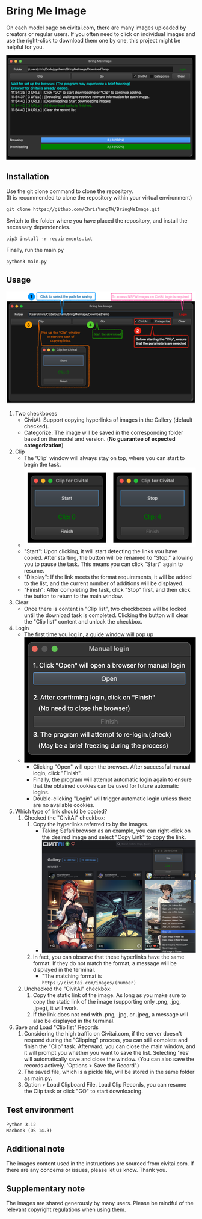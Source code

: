 # Bring Me Image

On each model page on civitai.com, there are many images uploaded by creators or regular users. If you often need to click on individual images and use the right-click to download them one by one, this project might be helpful for you.

![sample1](examples/sample1_v0_1_1.png)

## Installation 
Use the git clone command to clone the repository.  
(It is recommended to clone the repository within your virtual environment) 
```
git clone https://github.com/ChrisYangTW/BringMeImage.git
```
Switch to the folder where you have placed the repository,
and install the necessary dependencies.
```
pip3 install -r requirements.txt
```
Finally, run the main.py
```
python3 main.py
```

## Usage
![sample2](examples/sample2_v0_1_1.png)
1. Two checkboxes
   * CivitAI: Support copying hyperlinks of images in the Gallery (default checked).
   * Categorize: The image will be saved in the corresponding folder based on the model and version. (**No guarantee of expected categorization**)
2. Clip
   * The 'Clip' window will always stay on top, where you can start to begin the task.
   * ![sample3](examples/sample3_v0_1_0.png)
   * "Start": Upon clicking, it will start detecting the links you have copied. After starting, the button will be renamed to "Stop," allowing you to pause the task. This means you can click "Start" again to resume.
   * "Display": If the link meets the format requirements, it will be added to the list, and the current number of additions will be displayed.
   * "Finish": After completing the task, click "Stop" first, and then click the button to return to the main window.
3. Clear
   * Once there is content in "Clip list", two checkboxes will be locked until the download task is completed. Clicking the button will clear the "Clip list" content and unlock the checkbox.
4. Login
   * The first time you log in, a guide window will pop up
   * ![sample6](examples/sample6_v0_1_1.png)
     * Clicking "Open" will open the browser. After successful manual login, click "Finish".
     * Finally, the program will attempt automatic login again to ensure that the obtained cookies can be used for future automatic logins.
     * Double-clicking "Login" will trigger automatic login unless there are no available cookies.
5. Which type of link should be copied?
   1. Checked the "CivitAI" checkbox:
      1. Copy the hyperlinks referred to by the images.
         * Taking Safari browser as an example, you can right-click on the desired image and select "Copy Link" to copy the link.
         * ![sample4](examples/sample4_v0_1_0.png)
      2. In fact, you can observe that these hyperlinks have the same format. If they do not match the format, a message will be displayed in the terminal.
         * "The matching format is `https://civitai.com/images/(number)`
   2. Unchecked the "CivitAI" checkbox:
      1. Copy the static link of the image. As long as you make sure to copy the static link of the image (supporting only .png, .jpg, .jpeg), it will work.
      2. If the link does not end with .png, .jpg, or .jpeg, a message will also be displayed in the terminal.
6. Save and Load "Clip list" Records
   1. Considering the high traffic on Civitai.com, if the server doesn't respond during the "Clipping" process, you can still complete and finish the "Clip" task. Afterward, you can close the main window, and it will prompt you whether you want to save the list. Selecting 'Yes' will automatically save and close the window. (You can also save the records actively. 'Options > Save the Record'.)
   2. The saved file, which is a pickle file, will be stored in the same folder as main.py.
   3. Option > Load Clipboard File. Load Clip Records, you can resume the Clip task or click "GO" to start downloading.


## Test environment
```
Python 3.12
Macbook (OS 14.3)
```

## Additional note
The images content used in the instructions are sourced from civitai.com. If there are any concerns or issues, please let us know. Thank you.

## Supplementary note
The images are shared generously by many users. Please be mindful of the relevant copyright regulations when using them.
